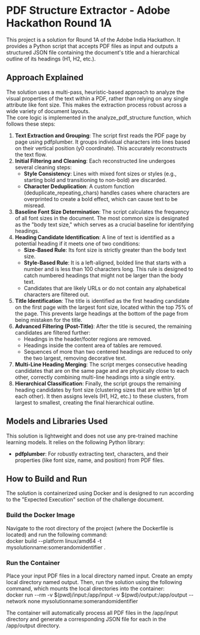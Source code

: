 # **PDF Structure Extractor \- Adobe Hackathon Round 1A**

This project is a solution for Round 1A of the Adobe India Hackathon. It provides a Python script that accepts PDF files as input and outputs a structured JSON file containing the document's title and a hierarchical outline of its headings (H1, H2, etc.).

## **Approach Explained**

The solution uses a multi-pass, heuristic-based approach to analyze the visual properties of the text within a PDF, rather than relying on any single attribute like font size. This makes the extraction process robust across a wide variety of document layouts.  
The core logic is implemented in the analyze\_pdf\_structure function, which follows these steps:

1. **Text Extraction and Grouping**: The script first reads the PDF page by page using pdfplumber. It groups individual characters into lines based on their vertical position (y0 coordinate). This accurately reconstructs the text flow.  
2. **Initial Filtering and Cleaning**: Each reconstructed line undergoes several cleaning steps:  
   * **Style Consistency**: Lines with mixed font sizes or styles (e.g., starting bold and transitioning to non-bold) are discarded.  
   * **Character Deduplication**: A custom function (deduplicate\_repeating\_chars) handles cases where characters are overprinted to create a bold effect, which can cause text to be misread.  
3. **Baseline Font Size Determination**: The script calculates the frequency of all font sizes in the document. The most common size is designated as the "body text size," which serves as a crucial baseline for identifying headings.  
4. **Heading Candidate Identification**: A line of text is identified as a potential heading if it meets one of two conditions:  
   * **Size-Based Rule**: Its font size is strictly greater than the body text size.  
   * **Style-Based Rule**: It is a left-aligned, bolded line that starts with a number and is less than 100 characters long. This rule is designed to catch numbered headings that might not be larger than the body text.  
   * Candidates that are likely URLs or do not contain any alphabetical characters are filtered out.  
5. **Title Identification**: The title is identified as the first heading candidate on the first page with the largest font size, located within the top 75% of the page. This prevents large headings at the bottom of the page from being mistaken for the title.  
6. **Advanced Filtering (Post-Title)**: After the title is secured, the remaining candidates are filtered further:  
   * Headings in the header/footer regions are removed.  
   * Headings inside the content area of tables are removed.  
   * Sequences of more than two centered headings are reduced to only the two largest, removing decorative text.  
7. **Multi-Line Heading Merging**: The script merges consecutive heading candidates that are on the same page and are physically close to each other, correctly combining multi-line headings into a single entry.  
8. **Hierarchical Classification**: Finally, the script groups the remaining heading candidates by font size (clustering sizes that are within 1pt of each other). It then assigns levels (H1, H2, etc.) to these clusters, from largest to smallest, creating the final hierarchical outline.

## **Models and Libraries Used**

This solution is lightweight and does not use any pre-trained machine learning models. It relies on the following Python library:

* **pdfplumber**: For robustly extracting text, characters, and their properties (like font size, name, and position) from PDF files.

## **How to Build and Run**

The solution is containerized using Docker and is designed to run according to the "Expected Execution" section of the challenge document.

### **Build the Docker Image**

Navigate to the root directory of the project (where the Dockerfile is located) and run the following command:  
docker build \--platform linux/amd64 \-t mysolutionname:somerandomidentifier .

### **Run the Container**

Place your input PDF files in a local directory named input. Create an empty local directory named output. Then, run the solution using the following command, which mounts the local directories into the container:  
docker run \--rm \-v $(pwd)/input:/app/input \-v $(pwd)/output:/app/output \--network none mysolutionname:somerandomidentifier

The container will automatically process all PDF files in the /app/input directory and generate a corresponding JSON file for each in the /app/output directory.